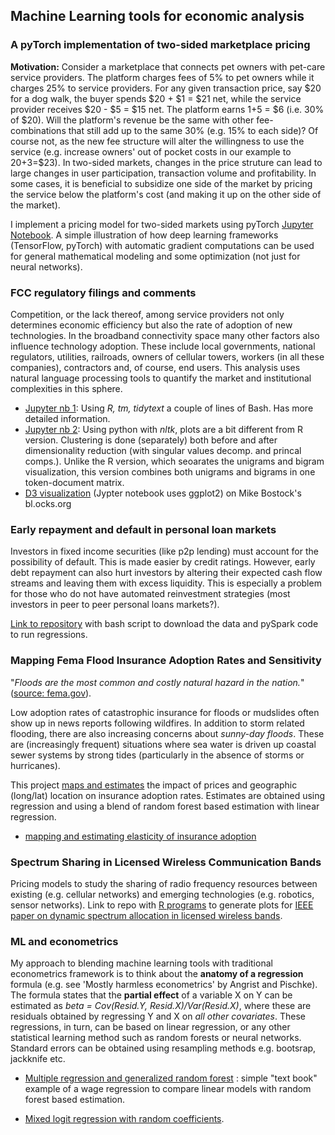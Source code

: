 ## Machine Learning tools for economic analysis

### A pyTorch implementation of two-sided marketplace pricing
**Motivation:** Consider a marketplace that connects pet owners with pet-care service providers. The platform charges fees of 5% to pet owners while it charges 25% to service providers. For any given transaction price, say $20 for a dog walk, the buyer spends $20 + $1 = $21 net, while the service provider receives $20 - $5 = $15 net. The platform earns $1+$5 = $6 (i.e. 30% of $20). Will the platform's revenue be the same with other fee-combinations that still add up to the same 30% (e.g. 15% to each side)? Of course not, as the new fee structure will alter the willingness to use the service (e.g. increase owners' out of pocket costs in our example to $20+$3=$23). In two-sided markets, changes in the price struture can lead to large changes in user participation, transaction volume and profitability. In some cases, it is beneficial to subsidize one side of the market by pricing the service below the platform's cost (and making it up on the other side of the market).

I implement a pricing model for two-sided markets using pyTorch [Jupyter Notebook](./Marketplace.ipynb). A simple illustration of how deep learning frameworks (TensorFlow, pyTorch) with automatic gradient computations can be used for general mathematical modeling and some optimization (not just for neural networks). 

### FCC regulatory filings and comments
Competition, or the lack thereof, among service providers not only determines economic efficiency but also the rate of adoption of new technologies. In the broadband connectivity space many other factors also influence technology adoption. These include local governments, national regulators, utilities, railroads, owners of cellular towers, workers (in all these companies), contractors and, of course, end users. This analysis uses natural language processing tools to quantify the market and institutional complexities in this sphere.
* [Jupyter nb 1](./FCC17_84.ipynb): Using *R, tm, tidytext* a couple of lines of Bash. Has more detailed information.
* [Jupyter nb 2](./fccPyClusters.ipynb): Using python with *nltk*, plots are a bit different from R version. Clustering is done  (separately) both before and after dimensionality reduction (with singular values decomp. and princal comps.). Unlike the R version, which seoarates the unigrams and bigram visualization, this version combines both unigrams and bigrams in one token-document matrix.
* [D3 visualization](https://bl.ocks.org/petecarkeek/c7da7590422d55e0b1dde588d9835df1) (Jypter notebook uses ggplot2) on Mike Bostock's bl.ocks.org

### Early repayment and default in personal loan markets
Investors in fixed income securities (like p2p lending) must account for the possibility of default. This is made easier by credit ratings. However, early debt repayment can also hurt investors by altering their expected cash flow streams and leaving them with excess liquidity. This is especially a problem for those who do not have automated reinvestment strategies (most investors in peer to peer personal loans markets?).

[Link to repository](https://github.com/petecarkeek/lendClub/) with bash script to download the data and pySpark code to run regressions. 

### Mapping Fema Flood Insurance Adoption Rates and Sensitivity 
"_Floods are the most common and costly natural hazard in the nation._" ([source: fema.gov](https://www.fema.gov/wildfires-you-need-flood-insurance)). 

Low adoption rates of catastrophic insurance for floods or mudslides often show up in news reports following wildfires. In addition to storm related flooding, there are also increasing concerns about _sunny-day floods_. These are (increasingly frequent) situations where sea water is driven up coastal sewer systems by strong tides (particularly in the absence of storms or hurricanes). 

This project [maps and estimates](https://github.com/petecarkeek/floodInsurance) the impact of prices and geographic (long/lat) location on insurance adoption rates. Estimates are obtained using regression and using a blend of random forest based estimation with linear regression.

* [mapping and estimating elasticity of insurance adoption](./femaData.ipynb) 

### Spectrum Sharing in Licensed Wireless Communication Bands
Pricing models to study the sharing of radio frequency resources between existing (e.g. cellular networks) and emerging technologies (e.g. robotics, sensor networks). Link to repo with [R programs](https://github.com/petecarkeek/Spectrum_Sharing) to generate plots for [IEEE paper on dynamic spectrum allocation in licensed wireless bands](https://ieeexplore.ieee.org/abstract/document/8301016/). 

### ML and econometrics
My approach to blending machine learning tools with traditional econometrics framework is to think about the **anatomy of a regression** formula (e.g. see 'Mostly harmless econometrics' by Angrist and Pischke). The formula states that the **partial effect** of a variable X on Y can be estimated as *beta = Cov(Resid.Y, Resid.X)/Var(Resid.X)*, where these are residuals obtained by regressing Y and X on *all other covariates*. These regressions, in turn, can be based on linear regression, or any other statistical learning method such as random forests or neural networks. Standard errors can be obtained using resampling methods e.g. bootsrap, jackknife etc.  

* [Multiple regression and generalized random forest](./genRandForest.ipynb) : simple "text book" example of a wage regression to compare linear models with random forest based estimation.

* [Mixed logit regression with random coefficients](./mixedLogit.ipynb).
